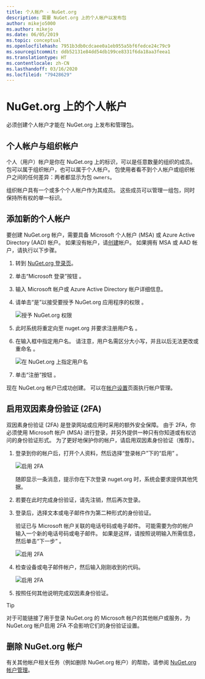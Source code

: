 ```yaml
---
title: 个人帐户 - NuGet.org
description: 需要 NuGet.org 上的个人帐户以发布包
author: mikejo5000
ms.author: mikejo
ms.date: 06/05/2019
ms.topic: conceptual
ms.openlocfilehash: 7951b3db0cdcaee0a1eb955a5bf6fedce24c79c9
ms.sourcegitcommit: ddb52131e84dd54db199ce8331f6da18aa3feea1
ms.translationtype: HT
ms.contentlocale: zh-CN
ms.lasthandoff: 03/16/2020
ms.locfileid: "79428629"
---
```

# <a name="individual-accounts-on-nugetorg"></a>NuGet.org 上的个人帐户

必须创建个人帐户才能在 NuGet.org 上发布和管理包。

## <a name="individual-accounts-vs-organization-accounts"></a>个人帐户与组织帐户

个人（用户）帐户是你在 NuGet.org 上的标识，可以是任意数量的组织的成员。 包可以属于组织帐户，也可以属于个人帐户。 包使用者看不到个人帐户或组织帐户之间的任何差异：两者都显示为包 `owners`。

组织帐户具有一个或多个个人帐户作为其成员。 这些成员可以管理一组包，同时保持所有权的单一标识。

## <a name="add-a-new-individual-account"></a>添加新的个人帐户

要创建 NuGet.org 帐户，需要具备 Microsoft 个人帐户 (MSA) 或 Azure Active Directory (AAD) 帐户。 如果没有帐户，请[创建](https://signup.live.com)帐户。 如果拥有 MSA 或 AAD 帐户，请执行以下步骤。

1. 转到 [NuGet.org 登录页](https://www.nuget.org/users/account/LogOn)。

1. 单击“Microsoft 登录”按钮  。

1. 输入 Microsoft 帐户或 Azure Active Directory 帐户详细信息。

1. 请单击“是”以接受要授予 NuGet.org 应用程序的权限   。

   ![授予 NuGet.org 权限](media/nuget-org-permissions.png)

1. 此时系统将重定向至 nuget.org 并要求注册用户名  。

1. 在输入框中指定用户名。 请注意，用户名需区分大小写，并且以后无法更改或重命名  。

   ![在 NuGet.org 上指定用户名](media/nuget-org-register.png) 

1. 单击“注册”按钮  。

现在 NuGet.org 帐户已成功创建。 可以在[帐户设置](https://www.nuget.org/account)页面执行帐户管理。

## <a name="enable-two-factor-authentication-2fa"></a>启用双因素身份验证 (2FA)

双因素身份验证 (2FA) 是登录网站或应用时采用的额外安全保障。 由于 2FA，你必须使用 Microsoft 帐户 (MSA) 进行登录，并另外提供一种只有你知道或有权访问的身份验证形式。 为了更好地保护你的帐户，请启用双因素身份验证（推荐）。

1. 登录到你的帐户后，打开个人资料，然后选择“登录帐户”下的“启用”   。

   ![启用 2FA](media/nuget-org-register-2fa.png)

   随即显示一条消息，提示你在下次登录 nuget.org  时，系统会要求提供其他凭据。

2. 若要在此时完成身份验证，请先注销，然后再次登录。

3. 登录后，选择文本或电子邮件作为第二种形式的身份验证。

   验证已与 Microsoft 帐户关联的电话号码或电子邮件。 可能需要为你的帐户输入一个新的电话号码或电子邮件。 如果是这样，请按照说明输入所需信息，然后单击“下一步”  。

   ![启用 2FA](media/nuget-org-sign-in-2fa.png)

4. 检查设备或电子邮件帐户，然后输入刚刚收到的代码。

   ![启用 2FA](media/nuget-org-enter-code-2fa.png)

5. 按照任何其他说明完成双因素身份验证。

> [!Tip]
> 对于可能链接了用于登录 NuGet.org 的 Microsoft 帐户的其他帐户或服务，为 NuGet.org 帐户启用 2FA 不会影响它们的身份验证设置。

## <a name="delete-a-nugetorg-account"></a>删除 NuGet.org 帐户

有关其他帐户相关任务（例如删除 NuGet.org 帐户）的帮助，请参阅 [NuGet.org 帐户管理](nuget-org-faq.md#nugetorg-account-management)。
